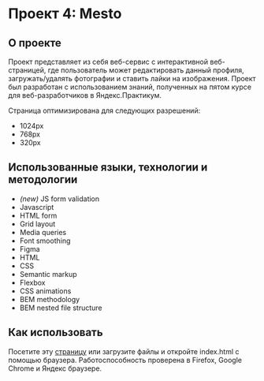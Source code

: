 # Проект 4: Mesto

## О проекте

Проект представляет из себя веб-сервис с интерактивной веб-страницей, где пользователь может редактировать данный профиля, загружать/удалять фотографии и ставить лайки на изображения.
Проект был разработан с использованием знаний, полученных на пятом курсе для веб-разработчиков в Яндекс.Практикум.

Страница оптимизирована для следующих разрешений:

- 1024px
- 768px
- 320px

## Использованные языки, технологии и методологии

- _(new)_ JS form validation
- Javascript
- HTML form
- Grid layout
- Media queries
- Font smoothing
- Figma
- HTML
- CSS
- Semantic markup
- Flexbox
- CSS animations
- BEM methodology
- BEM nested file structure

## Как использовать

Посетите эту [страницу](https://borodulex.github.io/mesto/index.html) или загрузите файлы и откройте index.html с помощью браузера. Работоспособность проверена в Firefox, Google Chrome и Яндекс браузере.
